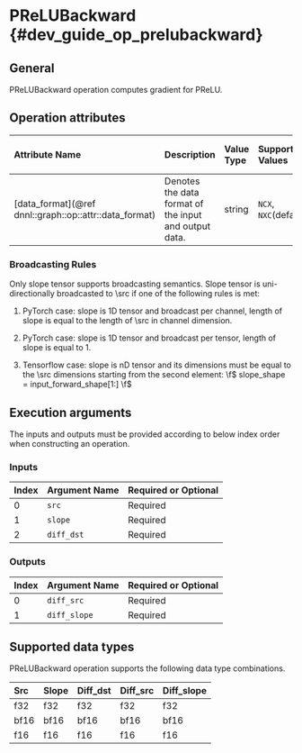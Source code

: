 PReLUBackward {#dev_guide_op_prelubackward}
===========================================

## General

PReLUBackward operation computes gradient for PReLU.

## Operation attributes

| Attribute Name                                        | Description                                           | Value Type | Supported Values      | Required or Optional |
|:------------------------------------------------------|:------------------------------------------------------|:-----------|:----------------------|:---------------------|
|[data_format](@ref dnnl::graph::op::attr::data_format) | Denotes the data format of the input and output data. | string     | `NCX`, `NXC`(default) | Optional             |

### Broadcasting Rules

Only slope tensor supports broadcasting semantics. Slope tensor is
uni-directionally broadcasted to \src if one of the following rules is met:

1. PyTorch case: slope is 1D tensor and broadcast per channel, length of
  slope is equal to the length of \src in channel dimension.

2. PyTorch case: slope is 1D tensor and broadcast per tensor, length of slope
  is equal to 1.

3. Tensorflow case: slope is nD tensor and its dimensions must be equal to
  the \src dimensions starting from the second element:
  \f$ slope\_shape = input\_forward\_shape[1:] \f$

## Execution arguments

The inputs and outputs must be provided according to below index order when
constructing an operation.

### Inputs

| Index | Argument Name | Required or Optional |
|:------|:--------------|:---------------------|
| 0     | `src`         | Required             |
| 1     | `slope`       | Required             |
| 2     | `diff_dst`    | Required             |

### Outputs

| Index | Argument Name | Required or Optional |
|:------|:--------------|:---------------------|
| 0     | `diff_src`    | Required             |
| 1     | `diff_slope`  | Required             |

## Supported data types

PReLUBackward operation supports the following data type combinations.

| Src  | Slope | Diff_dst | Diff_src | Diff_slope |
|:-----|:------|:---------|:---------|:-----------|
| f32  | f32   | f32      | f32      | f32        |
| bf16 | bf16  | bf16     | bf16     | bf16       |
| f16  | f16   | f16      | f16      | f16        |
